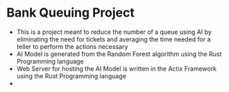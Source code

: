 # Bank Queuing Project
- This is a project meant to reduce the number of a queue using AI by eliminating the need for tickets and averaging the time needed for a teller to perform the actions necessary
- AI Model is generated from the Random Forest algorithm using the Rust Programming language
- Web Server for hosting the AI Model is written in the Actix Framework using the Rust Programming language
- 